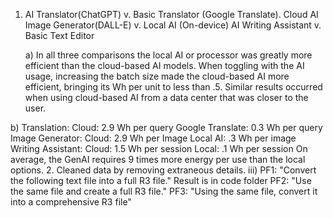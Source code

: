1. AI Translator(ChatGPT) v. Basic Translator (Google Translate).
   Cloud AI Image Generator(DALL-E) v. Local AI (On-device)
   AI Writing Assistant v. Basic Text Editor
   
   a) In all three comparisons the local AI or processor was greatly more efficient than the cloud-based AI models. When toggling with the AI usage, increasing the batch size made the cloud-based AI more efficient, bringing its Wh per unit to less than .5. Similar results occurred when using cloud-based AI from a data center that was closer to the user.
   
  b) Translation: Cloud: 2.9 Wh per query
                  Google Translate: 0.3 Wh per query
      Image Generator: Cloud: 2.9 Wh per Image
                        Local AI: .3 Wh per image
      Writing Assistant: Cloud: 1.5 Wh per session
                          Local: .1 Wh per session
      On average, the GenAI requires 9 times more energy per use than the local options.
2. Cleaned data by removing extraneous details.
iii) PF1: "Convert the following text file into a full R3 file." Result is in code folder
     PF2: "Use the same file and create a full R3 file." 
     PF3: "Using the same file, convert it into a comprehensive R3 file"


                
   
   
